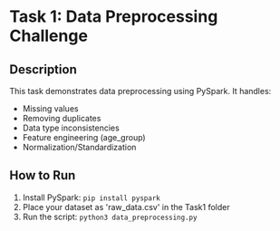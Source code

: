 # Task 1: Data Preprocessing Challenge

## Description
This task demonstrates data preprocessing using PySpark. It handles:
- Missing values
- Removing duplicates
- Data type inconsistencies
- Feature engineering (age_group)
- Normalization/Standardization

## How to Run
1. Install PySpark: `pip install pyspark`
2. Place your dataset as 'raw_data.csv' in the Task1 folder
3. Run the script: `python3 data_preprocessing.py`
